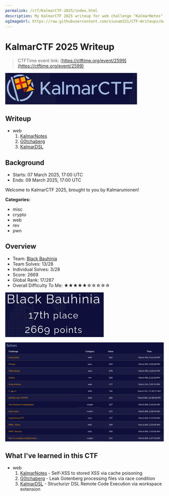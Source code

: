 ```yaml
---
permalink: /ctf/KalmarCTF-2025/index.html
description: My KalmarCTF 2025 writeup for web challenge "KalmarNotes" and "G0tchaberg". I played with Black Bauhinia and we got 17th place.
ogImageUrl: https://raw.githubusercontent.com/siunam321/CTF-Writeups/main/KalmarCTF-2025/images/banner.png
---
```


# KalmarCTF 2025 Writeup

> CTFTime event link: [https://ctftime.org/event/2599](https://ctftime.org/event/2599)

![](https://raw.githubusercontent.com/siunam321/CTF-Writeups/main/KalmarCTF-2025/images/banner.png)

## Writeup

- web
    1. [KalmarNotes](https://siunam321.github.io/ctf/KalmarCTF-2025/web/KalmarNotes/)
    2. [G0tchaberg](https://siunam321.github.io/ctf/KalmarCTF-2025/web/G0tchaberg/)
    3. [KalmarDSL](https://siunam321.github.io/ctf/KalmarCTF-2025/web/KalmarDSL/)

## Background

- Starts: 07 March 2025, 17:00 UTC
- Ends: 09 March 2025, 17:00 UTC

Welcome to KalmarCTF 2025, brought to you by Kalmarunionen!

**Categories:**

- misc
- crypto
- web
- rev
- pwn

## Overview

- Team: [Black Bauhinia](https://b6a.black/)
- Team Solves: 13/28
- Individual Solves: 3/28
- Score: 2669
- Global Rank: 17/287
- Overall Difficulty To Me: ★★★★★☆☆☆☆☆

![](https://raw.githubusercontent.com/siunam321/CTF-Writeups/main/KalmarCTF-2025/images/score.png)

![](https://raw.githubusercontent.com/siunam321/CTF-Writeups/main/KalmarCTF-2025/images/solves.png)

## What I've learned in this CTF

- web
    1. [KalmarNotes](https://siunam321.github.io/ctf/KalmarCTF-2025/web/KalmarNotes/) - Self-XSS to stored XSS via cache poisoning
    2. [G0tchaberg](https://siunam321.github.io/ctf/KalmarCTF-2025/web/G0tchaberg/) - Leak Gotenberg processing files via race condition
    3. [KalmarDSL](https://siunam321.github.io/ctf/KalmarCTF-2025/web/KalmarDSL/) - Structurizr DSL Remote Code Execution via workspace extension